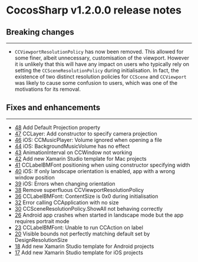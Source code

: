 # CocosSharp v1.2.0.0 release notes

## Breaking changes 
 ---
* <code>CCViewportResolutionPolicy</code> has now been removed. This allowed for some finer, albeit unnecessary, customisation of the viewport. However it is unlikely that this will have any impact on users who typically rely on setting the <code>CCSceneResolutionPolicy</code> during initialisation. In fact, the existence of two distinct resolution policies for <code>CCScene</code> and <code>CCViewport</code> was likely to cause some confusion to users, which was one of the motivations for its removal.
 
## Fixes and enhancements 
 ---
* [48](https://github.com/mono/CocosSharp/issues/48) Add Default Projection property
* [47](https://github.com/mono/CocosSharp/issues/47) CCLayer: Add constructor to specify camera projection
* [46](https://github.com/mono/CocosSharp/issues/46) iOS: CCMusicPlayer: Volume ignored when opening a file
* [44](https://github.com/mono/CocosSharp/issues/44) iOS: BackgroundMusicVolume has no effect
* [43](https://github.com/mono/CocosSharp/issues/43) AnimationInterval on CCWindow not working
* [42](https://github.com/mono/CocosSharp/issues/42) Add new Xamarin Studio template for Mac projects
* [41](https://github.com/mono/CocosSharp/issues/41) CCLabelBMFont positioning when using constructor specifying width
* [40](https://github.com/mono/CocosSharp/issues/40) iOS: If only landscape orientation is enabled, app with a wrong window position
* [39](https://github.com/mono/CocosSharp/issues/39) iOS: Errors when changing orientation
* [38](https://github.com/mono/CocosSharp/issues/38) Remove superfluous CCViewportResolutionPolicy
* [36](https://github.com/mono/CocosSharp/issues/36) CCLabelBMFont: ContentSize is 0x0 during initialisation
* [32](https://github.com/mono/CocosSharp/issues/32) Error calling CCApplication with no size
* [30](https://github.com/mono/CocosSharp/issues/30) CCSceneResolutionPolicy.ShowAll not behaving correctly
* [26](https://github.com/mono/CocosSharp/issues/26) Android app crashes when started in landscape mode but the app requires portrait mode
* [23](https://github.com/mono/CocosSharp/issues/23) CCLabelBMFont: Unable to run CCAction on label
* [20](https://github.com/mono/CocosSharp/issues/20) Visible bounds not perfectly matching default set by DesignResolutionSize
* [18](https://github.com/mono/CocosSharp/issues/18) Add new Xamarin Studio template for Android projects
* [17](https://github.com/mono/CocosSharp/issues/17) Add new Xamarin Studio template for iOS projects
